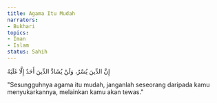 ```yaml
---
title: Agama Itu Mudah
narrators:
- Bukhari
topics:
- Iman
- Islam
status: Sahih
---
```


<p lang="ar">
إِنَّ الدِّينَ يُسْرٌ، وَلَنْ يُشَادَّ الدِّينَ أَحَدٌ إِلَّا غَلَبَهُ
</p>

"Sesungguhnya agama itu mudah, janganlah seseorang daripada kamu menyukarkannya, melainkan kamu akan tewas."
